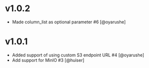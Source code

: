 v1.0.2
======
* Made column_list as optional parameter #6 [@oyarushe]

v1.0.1
======

* Added support of using custom S3 endpoint URL #4 [@oyarushe]
* Add support for MinIO #3 [@huiser]
